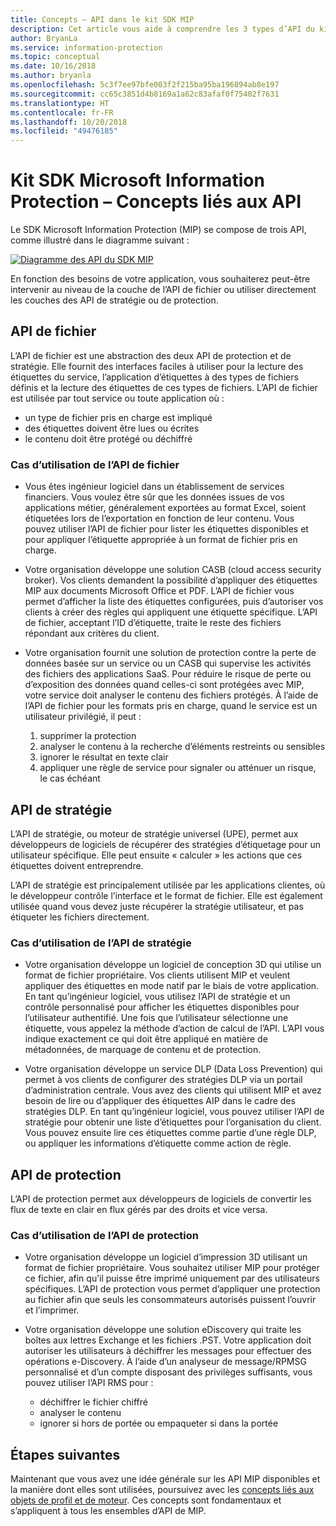```yaml
---
title: Concepts – API dans le kit SDK MIP
description: Cet article vous aide à comprendre les 3 types d’API du kit SDK MIP et leur relation, et présente des cas d’utilisation pour chacune d’elles.
author: BryanLa
ms.service: information-protection
ms.topic: conceptual
ms.date: 10/16/2018
ms.author: bryanla
ms.openlocfilehash: 5c3f7ee97bfe003f2f215ba95ba196894ab8e197
ms.sourcegitcommit: cc65c3851d4b8169a1a62c83afaf0f75402f7631
ms.translationtype: HT
ms.contentlocale: fr-FR
ms.lasthandoff: 10/20/2018
ms.locfileid: "49476185"
---
```

# <a name="microsoft-information-protection-sdk---api-concepts"></a>Kit SDK Microsoft Information Protection – Concepts liés aux API

Le SDK Microsoft Information Protection (MIP) se compose de trois API, comme illustré dans le diagramme suivant :

[![Diagramme des API du SDK MIP](media/concept-apis-use-cases/mip-sdk-components.png)](media/concept-apis-use-cases/mip-sdk-components.png#lightbox)

En fonction des besoins de votre application, vous souhaiterez peut-être intervenir au niveau de la couche de l’API de fichier ou utiliser directement les couches des API de stratégie ou de protection.

## <a name="file-api"></a>API de fichier

L’API de fichier est une abstraction des deux API de protection et de stratégie. Elle fournit des interfaces faciles à utiliser pour la lecture des étiquettes du service, l’application d’étiquettes à des types de fichiers définis et la lecture des étiquettes de ces types de fichiers. L’API de fichier est utilisée par tout service ou toute application où :

- un type de fichier pris en charge est impliqué
- des étiquettes doivent être lues ou écrites
- le contenu doit être protégé ou déchiffré

### <a name="file-api-use-cases"></a>Cas d’utilisation de l’API de fichier

- Vous êtes ingénieur logiciel dans un établissement de services financiers. Vous voulez être sûr que les données issues de vos applications métier, généralement exportées au format Excel, soient étiquetées lors de l’exportation en fonction de leur contenu. Vous pouvez utiliser l’API de fichier pour lister les étiquettes disponibles et pour appliquer l’étiquette appropriée à un format de fichier pris en charge.

- Votre organisation développe une solution CASB (cloud access security broker). Vos clients demandent la possibilité d’appliquer des étiquettes MIP aux documents Microsoft Office et PDF. L’API de fichier vous permet d’afficher la liste des étiquettes configurées, puis d’autoriser vos clients à créer des règles qui appliquent une étiquette spécifique. L’API de fichier, acceptant l’ID d’étiquette, traite le reste des fichiers répondant aux critères du client.

- Votre organisation fournit une solution de protection contre la perte de données basée sur un service ou un CASB qui supervise les activités des fichiers des applications SaaS. Pour réduire le risque de perte ou d’exposition des données quand celles-ci sont protégées avec MIP, votre service doit analyser le contenu des fichiers protégés. À l’aide de l’API de fichier pour les formats pris en charge, quand le service est un utilisateur privilégié, il peut :

  1. supprimer la protection
  2. analyser le contenu à la recherche d’éléments restreints ou sensibles
  3. ignorer le résultat en texte clair
  4. appliquer une règle de service pour signaler ou atténuer un risque, le cas échéant

## <a name="policy-api"></a>API de stratégie

L’API de stratégie, ou moteur de stratégie universel (UPE), permet aux développeurs de logiciels de récupérer des stratégies d’étiquetage pour un utilisateur spécifique. Elle peut ensuite « calculer » les actions que ces étiquettes doivent entreprendre.

L’API de stratégie est principalement utilisée par les applications clientes, où le développeur contrôle l’interface et le format de fichier. Elle est également utilisée quand vous devez juste récupérer la stratégie utilisateur, et pas étiqueter les fichiers directement. 

### <a name="policy-api-use-cases"></a>Cas d’utilisation de l’API de stratégie

- Votre organisation développe un logiciel de conception 3D qui utilise un format de fichier propriétaire. Vos clients utilisent MIP et veulent appliquer des étiquettes en mode natif par le biais de votre application. En tant qu’ingénieur logiciel, vous utilisez l’API de stratégie et un contrôle personnalisé pour afficher les étiquettes disponibles pour l’utilisateur authentifié. Une fois que l’utilisateur sélectionne une étiquette, vous appelez la méthode d’action de calcul de l’API. L’API vous indique exactement ce qui doit être appliqué en matière de métadonnées, de marquage de contenu et de protection.

- Votre organisation développe un service DLP (Data Loss Prevention) qui permet à vos clients de configurer des stratégies DLP via un portail d’administration centrale. Vous avez des clients qui utilisent MIP et avez besoin de lire ou d’appliquer des étiquettes AIP dans le cadre des stratégies DLP. En tant qu’ingénieur logiciel, vous pouvez utiliser l’API de stratégie pour obtenir une liste d’étiquettes pour l’organisation du client. Vous pouvez ensuite lire ces étiquettes comme partie d’une règle DLP, ou appliquer les informations d’étiquette comme action de règle.

## <a name="protection-api"></a>API de protection

L’API de protection permet aux développeurs de logiciels de convertir les flux de texte en clair en flux gérés par des droits et vice versa.

### <a name="protection-api-use-cases"></a>Cas d’utilisation de l’API de protection

- Votre organisation développe un logiciel d’impression 3D utilisant un format de fichier propriétaire. Vous souhaitez utiliser MIP pour protéger ce fichier, afin qu’il puisse être imprimé uniquement par des utilisateurs spécifiques. L’API de protection vous permet d’appliquer une protection au fichier afin que seuls les consommateurs autorisés puissent l’ouvrir et l’imprimer. 

- Votre organisation développe une solution eDiscovery qui traite les boîtes aux lettres Exchange et les fichiers .PST. Votre application doit autoriser les utilisateurs à déchiffrer les messages pour effectuer des opérations e-Discovery. À l’aide d’un analyseur de message/RPMSG personnalisé et d’un compte disposant des privilèges suffisants, vous pouvez utiliser l’API RMS pour :
  - déchiffrer le fichier chiffré
  - analyser le contenu
  - ignorer si hors de portée ou empaqueter si dans la portée

## <a name="next-steps"></a>Étapes suivantes

Maintenant que vous avez une idée générale sur les API MIP disponibles et la manière dont elles sont utilisées, poursuivez avec les [concepts liés aux objets de profil et de moteur](concept-profile-engine-cpp.md). Ces concepts sont fondamentaux et s’appliquent à tous les ensembles d’API de MIP.